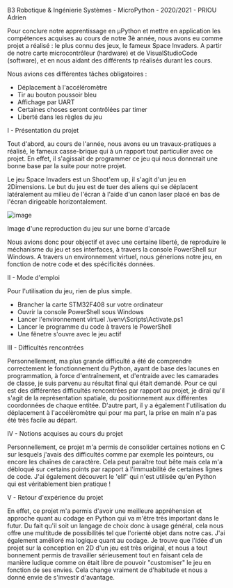 B3 Robotique & Ingénierie Systèmes - MicroPython - 2020/2021 - PRIOU Adrien

Pour conclure notre apprentissage en µPython et mettre en application les compétences acquises au cours de notre 3è année, nous avons eu comme projet a réalisé : le plus connu des jeux, le fameux Space Invaders. A partir de notre carte microcontrôleur (hardware) et de VisualStudioCode (software), et en nous aidant des différents tp réalisés durant les cours.

Nous avions ces différentes tâches obligatoires :

- Déplacement à l'accéléromètre
- Tir au bouton poussoir bleu
- Affichage par UART
- Certaines choses seront contrôlées par timer
- Liberté dans les règles du jeu



I - Présentation du projet 

Tout d'abord, au cours de l'année, nous avons eu un travaux-pratiques a réalisé, le fameux casse-brique qui à un rapport tout particulier avec ce projet.
En effet, il s'agissait de programmer ce jeu qui nous donnerait une bonne base par la suite pour notre projet.

Le jeu Space Invaders est un Shoot'em up, il s'agit d'un jeu en 2Dimensions. Le but du jeu est de tuer des aliens qui se déplacent latéralement au milieu de l'écran à l'aide d'un canon laser placé en bas de l'écran dirigeable horizontalement. 


   ![image](https://user-images.githubusercontent.com/70941244/119239151-8d24bf80-bb47-11eb-87ae-d41ea0b3ec8b.png)

Image d'une reproduction du jeu sur une borne d'arcade

Nous avions donc pour objectif et avec une certaine liberté, de reproduire le méchanisme du jeu et ses interfaces, à travers la console PowerShell sur Windows.
A travers un environnement virtuel, nous génerions notre jeu, en fonction de notre code et des spécificités données.



II - Mode d'emploi

Pour l'utilisation du jeu, rien de plus simple. 
- Brancher la carte STM32F408 sur votre ordinateur
- Ouvrir la console PowerShell sous Windows
- Lancer l'environnement virtuel .\venv\Scripts\Activate.ps1
- Lancer le programme du code à travers le PowerShell
- Une fênetre s'ouvre avec le jeu actif



III - Difficultés rencontrées 

Personnellement, ma plus grande difficulté a été de comprendre correctement le fonctionnement du Python, ayant de base des lacunes en programmation, à force d'entraînement, et d'entraide avec les camarades de classe, je suis parvenu au résultat final qui était demandé.
Pour ce qui est des différentes difficultés rencontrées par rapport au projet, je dirai qu'il s'agit de la représentation spatiale, du positionnement aux différentes coordonnées de chaque entitée.
D'autre part, il y a également l'utilisation du déplacement à l'accélèromètre qui pour ma part, la prise en main n'a pas été très facile au départ.



IV - Notions acquises au cours du projet

Personnellement, ce projet m'a permis de consolider certaines notions en C sur lesquels j'avais des difficultés comme par exemple les pointeurs, ou encore les chaînes de caractère. Cela peut paraître tout bête mais cela m'a débloqué sur certains points par rapport à l'immuabilité de certaines lignes de code. J'ai également découvert le 'elif' qui n'est utilisée qu'en Python qui est véritablement bien pratique !

V - Retour d'expérience du projet

En effet, ce projet m'a permis d'avoir une meilleure appréhension et approche quant au codage en Python qui va m'être très important dans le futur. Du fait qu'il soit un langage de choix donc à usage général, cela nous offre une multitude de possibilités tel que l'orienté objet dans notre cas. J'ai également amélioré ma logique quant au codage. 
Je trouve que l'idée d'un projet sur la conception en 2D d'un jeu est très original, et nous a tout bonnement permis de travailler sérieusement tout en faisant cela de manière ludique comme on était libre de pouvoir "customiser" le jeu en fonction de ses envies. Cela change vraiment de d'habitude et nous a donné envie de s'investir d'avantage.
